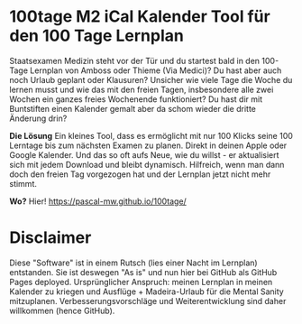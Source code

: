 # 100tage M2 iCal Kalender Tool für den 100 Tage Lernplan
Staatsexamen Medizin steht vor der Tür und du startest bald in den 100-Tage Lernplan von Amboss oder Thieme (Via Medici)?
Du hast aber auch noch Urlaub geplant oder Klausuren?
Unsicher wie viele Tage die Woche du lernen musst und wie das mit den freien Tagen, insbesondere alle zwei Wochen ein ganzes freies Wochenende funktioniert?
Du hast dir mit Buntstiften einen Kalender gemalt aber da schom wieder die dritte Änderung drin?

**Die Lösung**
Ein kleines Tool, dass es ermöglicht mit nur 100 Klicks seine 100 Lerntage bis zum nächsten Examen zu planen.
Direkt in deinen Apple oder Google Kalender.
Und das so oft aufs Neue, wie du willst - er aktualisiert sich mit jedem Download und bleibt dynamisch.
Hilfreich, wenn man dann doch den freien Tag vorgezogen hat und der Lernplan jetzt nicht mehr stimmt.

**Wo?**
Hier! https://pascal-mw.github.io/100tage/

# Disclaimer
Diese "Software" ist in einem Rutsch (lies einer Nacht im Lernplan) entstanden. Sie ist deswegen "As is" und nun hier bei GitHub als GitHub Pages deployed. Ursprünglicher Anspruch: meinen Lernplan in meinen Kalender zu kriegen und Ausflüge + Madeira-Urlaub für die Mental Sanity mitzuplanen.
Verbesserungsvorschläge und Weiterentwicklung sind daher willkommen (hence GitHub).
